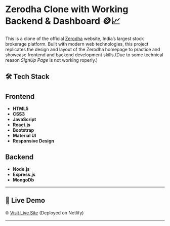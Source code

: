# Zerodha Clone with Working Backend & Dashboard 🪙📈

This is a clone of the official [Zerodha](https://zerodha.com/) website, India’s largest stock brokerage platform. Built with modern web technologies, this project replicates the design and layout of the Zerodha homepage to practice and showcase frontend and backend development skills.(Due to some technical reason *SignUp Page* is not working roperly.)

## 🛠️ Tech Stack

## Frontend 
- **HTML5**
- **CSS3**
- **JavaScript**
- **React.js**
- **Bootstrap**
- **Material UI**
- **Responsive Design**

## Backend 
- **Node.js**
- **Express.js**
- **MongoDb**
  
---

## 🚀 Live Demo

🌐 [Visit Live Site](https://zerodhafrontendonly.netlify.app/) (Deployed on Netlify)

---

